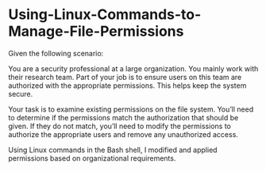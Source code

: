 # Using-Linux-Commands-to-Manage-File-Permissions

Given the following scenario:

You are a security professional at a large organization. You mainly work with their research team. Part of your job is to ensure users on this team are authorized with the appropriate permissions. This helps keep the system secure. 


Your task is to examine existing permissions on the file system. You’ll need to determine if the permissions match the authorization that should be given. If they do not match, you’ll need to modify the permissions to authorize the appropriate users and remove any unauthorized access.


Using Linux commands in the Bash shell, I modified and applied permissions based on organizational requirements.
